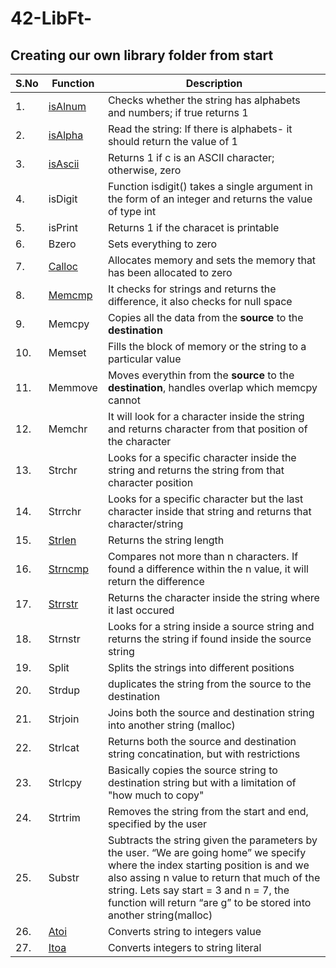# 42-LibFt-
## Creating our own library folder from start

| S.No | Function | Description | 
|------|----------|-------------|
| 1.| [isAlnum](Libft/ft_isalnum.c) | Checks whether the string has alphabets and numbers; if true returns 1|
| 2.| [isAlpha](Libft/ft_isalpha.c) | Read the string: If there is alphabets- it should return the value of 1 |
| 3.| [isAscii](Libft/ft_isascii.c) | Returns 1 if c is an ASCII character; otherwise, zero |
| 4.| isDigit| Function isdigit() takes a single argument in the form of an integer and returns the value of type int|
| 5.| isPrint| Returns 1 if the characet is printable| 
| 6.| Bzero| Sets everything to zero |
| 7.| [Calloc](Libft/ft_calloc.c)| Allocates memory and sets the memory that has been allocated to zero|
| 8.| [Memcmp](Libft/ft_cmemcmp.c)| It checks for strings and returns the difference, it also checks for null space|
| 9.| Memcpy| Copies all the data from the **source** to the **destination** | 
|10.| Memset| Fills the block of memory or the string to a particular value |
|11.| Memmove | Moves everythin from the **source** to the **destination**, handles overlap which memcpy cannot |
|12.| Memchr | It will look for a character inside the string and returns character from that position of the character|
|13.| Strchr | Looks for a specific character inside the string and returns the string from that character position | 
|14.| Strrchr | Looks for a specific character but the last character inside that string and returns that character/string|
|15.| [Strlen](Libft/ft_strlen.c) | Returns the string length | 
|16.| [Strncmp](Libft/ft_strncmp.c)| Compares not more than n characters. If found a difference within the n value, it will return the difference|
|17.| [Strrstr](Libft/ft_strrstr.c)| Returns the character inside the string where it last occured |
|18.| Strnstr| Looks for a string inside a source string and returns the string if found inside the source string|
|19.| Split | Splits the strings into different positions| 
|20.| Strdup | duplicates the string from the source to the destination |
|21.| Strjoin | Joins both the source and destination string into another string (malloc) |
|22.| Strlcat | Returns both the source and destination string concatination, but with restrictions | 
|23.| Strlcpy| Basically copies the source string to destination string but with a limitation of "how much to copy" |
|24.| Strtrim | Removes the string from the start and end, specified by the user| 
|25.| Substr | Subtracts the string given the parameters by the user. “We are going home” we specify where the index starting position is and we also assing n value to return that much of the string. Lets say start = 3 and n = 7, the function will return “are g” to be stored into another string(malloc) |
|26.| [Atoi](Libft/ft_atoi.c)| Converts string to integers value |
|27.| [Itoa](Libft/ft_itoa.c)| Converts integers to string literal |





